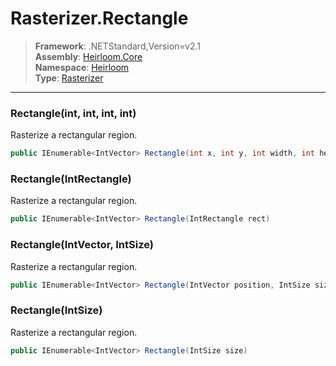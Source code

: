 # Rasterizer.Rectangle

> **Framework**: .NETStandard,Version=v2.1  
> **Assembly**: [Heirloom.Core][0]  
> **Namespace**: [Heirloom][0]  
> **Type**: [Rasterizer][1]

--------------------------------------------------------------------------------

### Rectangle(int, int, int, int)

Rasterize a rectangular region.

```cs
public IEnumerable<IntVector> Rectangle(int x, int y, int width, int height)
```

### Rectangle(IntRectangle)

Rasterize a rectangular region.

```cs
public IEnumerable<IntVector> Rectangle(IntRectangle rect)
```

### Rectangle(IntVector, IntSize)

Rasterize a rectangular region.

```cs
public IEnumerable<IntVector> Rectangle(IntVector position, IntSize size)
```

### Rectangle(IntSize)

Rasterize a rectangular region.

```cs
public IEnumerable<IntVector> Rectangle(IntSize size)
```

[0]: ../Heirloom.Core.md
[1]: Heirloom.Rasterizer.md
